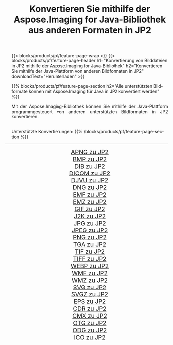 ﻿---
title: Konvertieren Sie mithilfe der Aspose.Imaging for Java-Bibliothek aus anderen Formaten in JP2 
weight: 3920
url: /de/java/conversion/to/jp2/ 
lang: de
langdirlevel: 2
locales: zh-hans,ja,it,ru,de,es,fr,nl,id,lt,pl,pt,vi,tr,ko,zh-hant,ar,hi,th,sv,cs,uk,he
description: Mit Aspose.Imaging können Sie mithilfe von Java aus anderen Formaten in JP2 konvertieren
---

{{< blocks/products/pf/feature-page-wrap >}}
{{< blocks/products/pf/feature-page-header h1="Konvertierung von Bilddateien in JP2 mithilfe der Aspose.Imaging for Java-Bibliothek" h2="Konvertieren Sie mithilfe der Java-Plattform von anderen Bildformaten in JP2" downloadText="Herunterladen" >}}


{{% blocks/products/pf/feature-page-section  h2="Alle unterstützten Bildformate können mit Aspose.Imaging für Java in JP2 konvertiert werden" %}}
<p align=justify>Mit der Aspose.Imaging-Bibliothek können Sie mithilfe der Java-Plattform programmgesteuert von anderen unterstützten Bildformaten in JP2 konvertieren.</p>
<br/>
Unterstützte Konvertierungen:
{{% /blocks/products/pf/feature-page-section %}}
<div class="container-fluid productfamilypage bg-gray">
    <div class="convertypes bg-gray agp-content section">
        <div class="container">
		<hr style="margin-left:-20px;"/>
		<div class="row other-converters" style="gap: 10px;font-size: 19px;text-align:center;">
		    <div class='col-md-2 other-converter remove-lp remove-rp'><a href="/imaging/de/java/conversion/apng-to-jp2/" style="padding:15px;">APNG zu JP2</a></div>
<div class='col-md-2 other-converter remove-lp remove-rp'><a href="/imaging/de/java/conversion/bmp-to-jp2/" style="padding:15px;">BMP zu JP2</a></div>
<div class='col-md-2 other-converter remove-lp remove-rp'><a href="/imaging/de/java/conversion/dib-to-jp2/" style="padding:15px;">DIB zu JP2</a></div>
<div class='col-md-2 other-converter remove-lp remove-rp'><a href="/imaging/de/java/conversion/dicom-to-jp2/" style="padding:15px;">DICOM zu JP2</a></div>
<div class='col-md-2 other-converter remove-lp remove-rp'><a href="/imaging/de/java/conversion/djvu-to-jp2/" style="padding:15px;">DJVU zu JP2</a></div>
<div class='col-md-2 other-converter remove-lp remove-rp'><a href="/imaging/de/java/conversion/dng-to-jp2/" style="padding:15px;">DNG zu JP2</a></div>
<div class='col-md-2 other-converter remove-lp remove-rp'><a href="/imaging/de/java/conversion/emf-to-jp2/" style="padding:15px;">EMF zu JP2</a></div>
<div class='col-md-2 other-converter remove-lp remove-rp'><a href="/imaging/de/java/conversion/emz-to-jp2/" style="padding:15px;">EMZ zu JP2</a></div>
<div class='col-md-2 other-converter remove-lp remove-rp'><a href="/imaging/de/java/conversion/gif-to-jp2/" style="padding:15px;">GIF zu JP2</a></div>
<div class='col-md-2 other-converter remove-lp remove-rp'><a href="/imaging/de/java/conversion/j2k-to-jp2/" style="padding:15px;">J2K zu JP2</a></div>
<div class='col-md-2 other-converter remove-lp remove-rp'><a href="/imaging/de/java/conversion/jpg-to-jp2/" style="padding:15px;">JPG zu JP2</a></div>
<div class='col-md-2 other-converter remove-lp remove-rp'><a href="/imaging/de/java/conversion/jpeg-to-jp2/" style="padding:15px;">JPEG zu JP2</a></div>
<div class='col-md-2 other-converter remove-lp remove-rp'><a href="/imaging/de/java/conversion/png-to-jp2/" style="padding:15px;">PNG zu JP2</a></div>
<div class='col-md-2 other-converter remove-lp remove-rp'><a href="/imaging/de/java/conversion/tga-to-jp2/" style="padding:15px;">TGA zu JP2</a></div>
<div class='col-md-2 other-converter remove-lp remove-rp'><a href="/imaging/de/java/conversion/tif-to-jp2/" style="padding:15px;">TIF zu JP2</a></div>
<div class='col-md-2 other-converter remove-lp remove-rp'><a href="/imaging/de/java/conversion/tiff-to-jp2/" style="padding:15px;">TIFF zu JP2</a></div>
<div class='col-md-2 other-converter remove-lp remove-rp'><a href="/imaging/de/java/conversion/webp-to-jp2/" style="padding:15px;">WEBP zu JP2</a></div>
<div class='col-md-2 other-converter remove-lp remove-rp'><a href="/imaging/de/java/conversion/wmf-to-jp2/" style="padding:15px;">WMF zu JP2</a></div>
<div class='col-md-2 other-converter remove-lp remove-rp'><a href="/imaging/de/java/conversion/wmz-to-jp2/" style="padding:15px;">WMZ zu JP2</a></div>
<div class='col-md-2 other-converter remove-lp remove-rp'><a href="/imaging/de/java/conversion/svg-to-jp2/" style="padding:15px;">SVG zu JP2</a></div>
<div class='col-md-2 other-converter remove-lp remove-rp'><a href="/imaging/de/java/conversion/svgz-to-jp2/" style="padding:15px;">SVGZ zu JP2</a></div>
<div class='col-md-2 other-converter remove-lp remove-rp'><a href="/imaging/de/java/conversion/eps-to-jp2/" style="padding:15px;">EPS zu JP2</a></div>
<div class='col-md-2 other-converter remove-lp remove-rp'><a href="/imaging/de/java/conversion/cdr-to-jp2/" style="padding:15px;">CDR zu JP2</a></div>
<div class='col-md-2 other-converter remove-lp remove-rp'><a href="/imaging/de/java/conversion/cmx-to-jp2/" style="padding:15px;">CMX zu JP2</a></div>
<div class='col-md-2 other-converter remove-lp remove-rp'><a href="/imaging/de/java/conversion/otg-to-jp2/" style="padding:15px;">OTG zu JP2</a></div>
<div class='col-md-2 other-converter remove-lp remove-rp'><a href="/imaging/de/java/conversion/odg-to-jp2/" style="padding:15px;">ODG zu JP2</a></div>
<div class='col-md-2 other-converter remove-lp remove-rp'><a href="/imaging/de/java/conversion/ico-to-jp2/" style="padding:15px;">ICO zu JP2</a></div>
                </div>
        </div>
    </div>
</div>
<br/>

